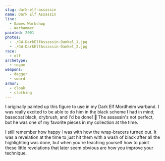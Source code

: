 ```yaml
---
slug: dark-elf-assassin
name: Dark Elf Assassin
line:
  - Games Workshop
  - Warhammer
painted: 2001
photos:
  - ./GW-DarkElfAssassin-Dankel_1.jpg
  - ./GW-DarkElfAssassin-Dankel_2.jpg
race:
  - elf
archetype:
  - rogue
weapons:
  - dagger
  - sword
armor:
  - cloak
  - clothing
---
```


I originally painted up this figure to use in my Dark Elf Mordheim warband. I was really excited to be able to do him in the black scheme I had in mind; basecoat black, drybrush, and I'd be done! 🙂 The assassin's not perfect, but he was one of my favorite pieces in my collection at the time.

I still remember how happy I was with how the wrap-bracers turned out. It was a revelation at the time to just hit them with a wash of black after all the highlighting was done, but when you're teaching yourself how to paint these little revelations that later seem obvious are how you improve your technique.
